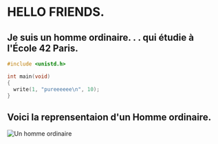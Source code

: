 # HELLO FRIENDS.

## Je suis un homme ordinaire. . . qui étudie à l'École 42 Paris.

```c
#include <unistd.h>

int main(void)
{
  write(1, "pureeeeee\n", 10);
}
```

## Voici la reprensentaion d'un Homme ordinaire.

![Un homme ordinaire](https://c4.wallpaperflare.com/wallpaper/927/286/500/rick-and-morty-rick-sanchez-wallpaper-preview.jpg)
